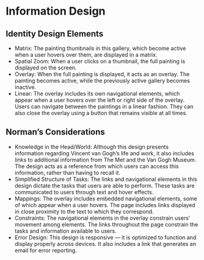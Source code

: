 # Information Design

## Identity Design Elements
- Matrix: The painting thumbnails in this gallery, which become active when a user hovers over them, are displayed in a matrix.
- Spatial Zoom: When a user clicks on a thumbnail, the full painting is displayed on the screen.
- Overlay: When the full painting is displayed, it acts as an overlay. The painting becomes active, while the previously active gallery becomes inactive.
- Linear: The overlay includes its own navigational elements, which appear when a user hovers over the left or right side of the overlay. Users can navigate between the paintings in a linear fashion. They can also close the overlay using a button that remains visible at all times.

## Norman’s Considerations
- Knowledge in the Head/World: Although this design presents information regarding Vincent van Gogh’s life and work, it also includes links to additional information from The Met and the Van Gogh Museum. The design acts as a reference from which users can access this information, rather than having to recall it.
- Simplified Structure of Tasks: The links and navigational elements in this design dictate the tasks that users are able to perform. These tasks are communicated to users through text and hover effects.
- Mappings: The overlay includes embedded navigational elements, some of which appear when a user hovers. The page includes links displayed in close proximity to the text to which they correspond.
- Constraints: The navigational elements in the overlay constrain users’ movement among elements. The links throughout the page constrain the tasks and information available to users.
- Error Design: This design is responsive — it is optimized to function and display properly across devices. It also includes a link that generates an email for error reporting.